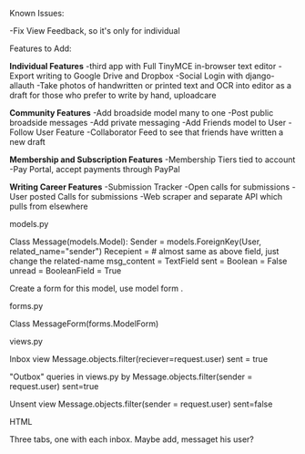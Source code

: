 Known Issues:

-Fix View Feedback, so it's only for individual 

Features to Add:

**Individual Features**
-third app with Full TinyMCE in-browser text editor
-Export writing to Google Drive and Dropbox
-Social Login with django-allauth
-Take photos of handwritten or printed text and OCR into editor as a draft for those who prefer to write by hand, uploadcare


**Community Features**
-Add broadside model many to one
-Post public broadside messages
-Add private messaging
-Add Friends model to User
-Follow User Feature
-Collaborator Feed to see that friends have written a new draft

**Membership and Subscription Features**
-Membership Tiers tied to account
-Pay Portal, accept payments through PayPal

**Writing Career Features**
-Submission Tracker
-Open calls for submissions
-User posted Calls for submissions
-Web scraper and separate API which pulls from elsewhere



models.py

Class Message(models.Model):
	Sender = models.ForeignKey(User, related_name="sender")
	Recepient = # almost same as above field, just change the related-name
	msg_content = TextField
	sent = Boolean = False
	unread = BooleanField = True




Create a form for this model, use model form .

forms.py

Class MessageForm(forms.ModelForm)
	

views.py


Inbox view
Message.objects.filter(reciever=request.user)
sent = true

"Outbox" queries in views.py by
Message.objects.filter(sender = request.user)
sent=true

Unsent view
Message.objects.filter(sender = request.user)
sent=false

HTML

Three tabs, one with each inbox. Maybe add, messaget his user?
